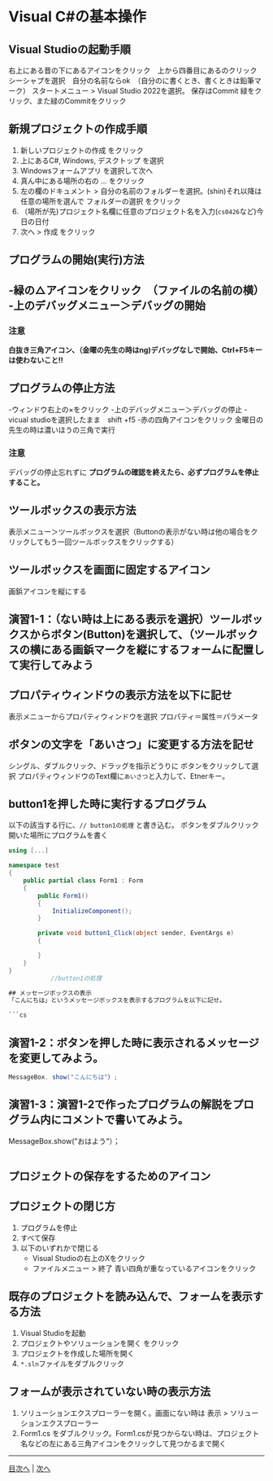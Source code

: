 # Visual C#の基本操作
## Visual Studioの起動手順
右上にある晋の下にあるアイコンをクリック　上から四番目にあるのクリック　シーシャプを選択　自分の名前ならok　（自分のに書くとき、書くときは鉛筆マーク）
スタートメニュー > Visual Studio 2022を選択。
保存はCommit 緑をクリック、また緑のCommitをクリック
## 新規プロジェクトの作成手順
1. 新しいプロジェクトの作成 をクリック
2. 上にあるC#, Windows, デスクトップ を選択
3. Windowsフォームアプリ を選択して次へ
4. 真ん中にある場所の右の ... をクリック
5. 左の欄のドキュメント > 自分の名前のフォルダーを選択。(shin)それ以降は任意の場所を選んで フォルダーの選択 をクリック
6. （場所が先)プロジェクト名欄に任意のプロジェクト名を入力(`cs0426`など)今日の日付
7. 次へ > 作成 をクリック


## プログラムの開始(実行)方法
-緑の△アイコンをクリック　（ファイルの名前の横）
-上のデバッグメニュー＞デバッグの開始
-

### 注意

**白抜き三角アイコン、（金曜の先生の時はng)デバッグなしで開始、Ctrl+F5キーは使わないこと!!**

## プログラムの停止方法
-ウィンドウ右上の×をクリック
-上のデバッグメニュー＞デバッグの停止
-vicual studioを選択したまま　shift +f5
-赤の四角アイコンをクリック
金曜日の先生の時は濃いほうの三角で実行
### 注意
デバッグの停止忘れずに
**プログラムの確認を終えたら、必ずプログラムを停止すること。**

## ツールボックスの表示方法

表示メニュー＞ツールボックスを選択（Buttonの表示がない時は他の場合をクリックしてもう一回ツールボックスをクリックする）

## ツールボックスを画面に固定するアイコン

画鋲アイコンを縦にする　

## 演習1-1：（ない時は上にある表示を選択）ツールボックスからボタン(Button)を選択して、（ツールボックスの横にある画鋲マークを縦にするフォームに配置して実行してみよう



## プロパティウィンドウの表示方法を以下に記せ

表示メニューからプロパティウィンドウを選択
プロパティ＝属性＝パラメータ
## ボタンの文字を「あいさつ」に変更する方法を記せ

シングル、ダブルクリック、ドラッグを指示どうりに
ボタンをクリックして選択
プロパティウィンドウのText欄に`あいさつ`と入力して、Etnerキー。
## button1を押した時に実行するプログラム
以下の該当する行に、`// button1の処理` と書き込む。
ボタンをダブルクリック
開いた場所にプログラムを書く
```cs
using [...]

namespace test
{
    public partial class Form1 : Form
    {
        public Form1()
        {
            InitializeComponent();
        }

        private void button1_Click(object sender, EventArgs e)
        {

        }
    }
}
　　　　　　　//button1の処理

## メッセージボックスの表示
「こんにちは」というメッセージボックスを表示するプログラムを以下に記せ。

```cs

```

## 演習1-2：ボタンを押した時に表示されるメッセージを変更してみよう。

```cs
MessageBox. show("こんにちは"）;
```

## 演習1-3：演習1-2で作ったプログラムの解説をプログラム内にコメントで書いてみよう。
MessageBox.show("おはよう"）；
```cs

```

## プロジェクトの保存をするためのアイコン



## プロジェクトの閉じ方

1. プログラムを停止
2. すべて保存
3. 以下のいずれかで閉じる
   - Visual Studioの右上のXをクリック
   - ファイルメニュー > 終了
青い四角が重なっているアイコンをクリック

## 既存のプロジェクトを読み込んで、フォームを表示する方法

1. Visual Studioを起動
2. プロジェクトやソリューションを開く をクリック
3. プロジェクトを作成した場所を開く
4. `*.sln`ファイルをダブルクリック

## フォームが表示されていない時の表示方法

1. ソリューションエクスプローラーを開く。画面にない時は 表示 > ソリューションエクスプローラー
2. Form1.cs をダブルクリック。Form1.csが見つからない時は、プロジェクト名などの左にある三角アイコンをクリックして見つかるまで開く


---

[目次へ](README.md#%E7%9B%AE%E6%AC%A1) | [次へ](README.md#%E3%83%97%E3%83%AD%E3%82%B0%E3%83%A9%E3%83%9F%E3%83%B3%E3%82%B0%E3%81%AE%E8%82%9D)
